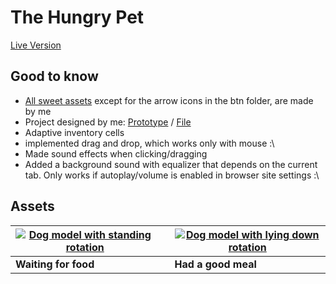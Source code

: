 # The Hungry Pet

[Live Version](https://egrrqq.github.io/The-Hungry-Pet/)

## Good to know

- [All sweet assets](public/) except for the arrow icons in the btn folder, are made by me
- Project designed by me: [Prototype](https://www.figma.com/proto/Th9i9AwrUxWL0mOuYDA1sJ/The-Hungry-Pet?type=design&node-id=3-462&t=IMHNTsjWlKUyrhTT-1&scaling=min-zoom&page-id=0%3A1&mode=design) / [File](https://www.figma.com/file/Th9i9AwrUxWL0mOuYDA1sJ/The-Hungry-Pet?type=design&node-id=0%3A1&mode=design&t=phnPbFSdnHvYVMqN-1)
- Adaptive inventory cells
- implemented drag and drop, which works only with mouse :\
- Made sound effects when clicking/dragging
- Added a background sound with equalizer that depends on the current tab. Only works if autoplay/volume is enabled in browser site settings :\

## Assets

| [![Dog model with standing rotation](https://cdn.jsdelivr.net/gh/EGRrqq/image_hosting@master/THP_assets/walter_stand_rotation.70dz9nuu3rc0.gif)](public/character/walter_stand_rotation.gif) |     | [![Dog model with lying down rotation](https://cdn.jsdelivr.net/gh/EGRrqq/image_hosting@master/THP_assets/walter_lie_rotation.2312xecobrwg.gif)](public/character/walter_lie_rotation.gif) |      
|----------------------------------------------------------------------------------------------------|-----|----------------------------------------------------------------------------------------------------|      
| **Waiting for food**                                                         |     | **Had a good meal**                                                              | 

<br>